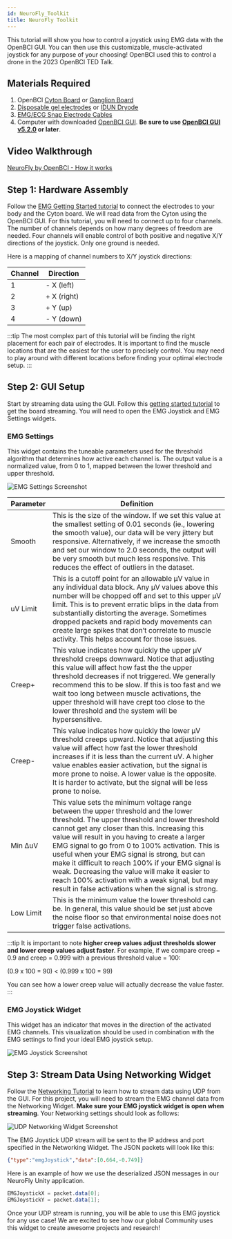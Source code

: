 ```yaml
---
id: NeuroFly_Toolkit
title: NeuroFly Toolkit
---
```


This tutorial will show you how to control a joystick using EMG data with the OpenBCI GUI. You can then use this customizable, muscle-activated joystick for any purpose of your choosing! OpenBCI used this to control a drone in the 2023 OpenBCI TED Talk.

## Materials Required

1.  OpenBCI [Cyton Board](https://shop.openbci.com/collections/frontpage/products/cyton-biosensing-board-8-channel?variant=38958638542) or [Ganglion Board](https://shop.openbci.com/products/ganglion-board)
2.  [Disposable gel electrodes](https://shop.openbci.com/products/kendall-emg-ecg-foam-solid-gel-electrodes-30-pack) or [IDUN Dryode](https://shop.openbci.com/collections/frontpage/products/idun-dryode-kit)
3.  [EMG/ECG Snap Electrode Cables](https://shop.openbci.com/collections/frontpage/products/emg-ecg-snap-electrode-cables?variant=32372786958)
4.  Computer with downloaded [OpenBCI GUI](Software/OpenBCISoftware/01-OpenBCI_GUI.md). **Be sure to use [OpenBCI GUI v5.2.0](https://github.com/OpenBCI/OpenBCI_GUI/releases/latest) or later**.

## Video Walkthrough
[NeuroFly by OpenBCI - How it works](https://www.youtube.com/watch?v=fYHwCLIIkJY)


## Step 1: Hardware Assembly

Follow the [EMG Getting Started tutorial](GettingStarted/Biosensing-Setups/02-EMG-Setup.md) to connect the electrodes to your body and the Cyton board. We will read data from the Cyton using the OpenBCI GUI. For this tutorial, you will need to connect up to four channels. The number of channels depends on how many degrees of freedom are needed. Four channels will enable control of both positive and negative X/Y directions of the joystick. Only one ground is needed.

Here is a mapping of channel numbers to X/Y joystick directions:

| Channel | Direction   |
| ------- | ----------- |
| 1       | - X (left)  |
| 2       | + X (right) |
| 3       | + Y (up)    |
| 4       | - Y (down)  |

:::tip
The most complex part of this tutorial will be finding the right placement for each pair of electrodes. It is important to find the muscle locations that are the easiest for the user to precisely control. You may need to play around with different locations before finding your optimal electrode setup.
:::

## Step 2: GUI Setup

Start by streaming data using the GUI. Follow this [getting started tutorial](../../Software/OpenBCISoftware/01-OpenBCI_GUI.md#using-the-openbci-gui) to get the board streaming. You will need to open the EMG Joystick and EMG Settings widgets.

### EMG Settings

This widget contains the tuneable parameters used for the threshold algorithm that determines how active each channel is. The output value is a normalized value, from 0 to 1, mapped between the lower threshold and upper threshold.

![EMG Settings Screenshot](../../assets/TutorialImages/EMG_settings.png)

| Parameter | Definition                                                                                             |
| --------- | ------------------------------------------------------------------------------------------------------ |
| Smooth    | This is the size of the window. If we set this value at the smallest setting of 0.01 seconds (ie., lowering the smooth value), our data will be very jittery but responsive. Alternatively, if we increase the smooth and set our window to 2.0 seconds, the output will be very smooth but much less responsive. This reduces the effect of outliers in the dataset. |
| uV Limit  | This is a cutoff point for an allowable μV value in any individual data block. Any μV values above this number will be chopped off and set to this upper μV limit. This is to prevent erratic blips in the data from substantially distorting the average. Sometimes dropped packets and rapid body movements can create large spikes that don’t correlate to muscle activity. This helps account for those issues. |
| Creep+    | This value indicates how quickly the upper μV threshold creeps downward. Notice that adjusting this value will affect how fast the the upper threshold decreases if not triggered. We generally recommend this to be slow. If this is too fast and we wait too long between muscle activations, the upper threshold will have crept too close to the lower threshold and the system will be hypersensitive. |
| Creep-    | This value indicates how quickly the lower μV threshold creeps upward. Notice that adjusting this value will affect how fast the lower threshold increases if it is less than the current uV. A higher value enables easier activation, but the signal is more prone to noise. A lower value is the opposite. It is harder to activate, but the signal will be less prone to noise. |
| Min ΔuV   | This value sets the minimum voltage range between the upper threshold and the lower threshold. The upper threshold and lower threshold cannot get any closer than this. Increasing this value will result in you having to create a larger EMG signal to go from 0 to 100% activation. This is useful when your EMG signal is strong, but can make it difficult to reach 100% if your EMG signal is weak. Decreasing the value will make it easier to reach 100% activation with a weak signal, but may result in false activations when the signal is strong. |
| Low Limit | This is the minimum value the lower threshold can be. In general, this value should be set just above the noise floor so that environmental noise does not trigger false activations. |

:::tip
It is important to note **higher creep values adjust thresholds slower and lower creep values adjust faster**. For example, if we compare creep = 0.9 and creep = 0.999 with a previous threshold value = 100: 

(0.9 x 100 = 90) < (0.999 x 100 = 99)

You can see how a lower creep value will actually decrease the value faster.
:::

### EMG Joystick Widget

This widget has an indicator that moves in the direction of the activated EMG channels. This visualization should be used in combination with the EMG settings to find your ideal EMG joystick setup.

![EMG Joystick Screenshot](../../assets/TutorialImages/EMG_joystick.png)

## Step 3: Stream Data Using Networking Widget

Follow the [Networking Tutorial](../../Software/OpenBCISoftware/02_GUI_Widget_Guide.md#networking) to learn how to stream data using UDP from the GUI. For this project, you will need to stream the EMG channel data from the Networking Widget. **Make sure your EMG joystick widget is open when streaming**. Your Networking settings should look as follows:

![UDP Networking Widget Screenshot](../../assets/TutorialImages/UDP_drone.png)

The EMG Joystick UDP stream will be sent to the IP address and port specified in the Networking Widget. The JSON packets will look like this:
<!-- #### Packet Example -->
```json
{"type":"emgJoystick","data":[0.664,-0.749]}
```
Here is an example of how we use the deserialized JSON messages in our NeuroFly Unity application.
```C#
EMGJoystickX = packet.data[0];
EMGJoystickY = packet.data[1];
```

Once your UDP stream is running, you will be able to use this EMG joystick for any use case! We are excited to see how our global Community uses this widget to create awesome projects and research!
